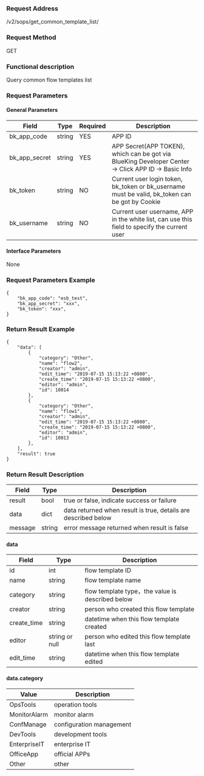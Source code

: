 ### Request Address

/v2/sops/get_common_template_list/

### Request Method

GET

### Functional description

Query common flow templates list

### Request Parameters

#### General Parameters

|   Field         |  Type       | Required |  Description    |
|-----------------|-------------|---------|------------------|
|   bk_app_code   |   string    |   YES    |  APP ID |
|   bk_app_secret |   string    |   YES    |  APP Secret(APP TOKEN), which can be got via BlueKing Developer Center -> Click APP ID -> Basic Info |
|   bk_token      |   string    |   NO     |  Current user login token, bk_token or bk_username must be valid, bk_token can be got by Cookie      |
|   bk_username   |   string    |   NO     |  Current user username, APP in the white list, can use this field to specify the current user        |

#### Interface Parameters

None

### Request Parameters Example

```
{
    "bk_app_code": "esb_test",
    "bk_app_secret": "xxx",
    "bk_token": "xxx",
}
```

### Return Result Example

```
{
    "data": [
        {
            "category": "Other",
            "name": "flow2",
            "creator": "admin",
            "edit_time": "2019-07-15 15:13:22 +0800",
            "create_time": "2019-07-15 15:13:22 +0800",
            "editor": "admin",
            "id": 10014
        },
        {
            "category": "Other",
            "name": "flow1",
            "creator": "admin",
            "edit_time": "2019-07-15 15:13:22 +0800",
            "create_time": "2019-07-15 15:13:22 +0800",
            "editor": "admin",
            "id": 10013
        },
    ],
    "result": true
}
```

### Return Result Description

| Field      | Type      | Description      |
|-----------|----------|-----------|
|  result   |    bool    |      true or false, indicate success or failure                      |
|  data     |    dict    |      data returned when result is true, details are described below  |
|  message  |    string  |      error message returned when result is false                     |

#### data

| Field      | Type      | Description      |
|-----------|----------|-----------|
|  id            |    int       |      flow template ID             |
|  name          |    string    |      flow template name            |
|  category      |    string    |      flow template type，the value is described below    |
|  creator       |    string    |      person who created this flow template      |
|  create_time   |    string    |      datetime when this flow template created   |
|  editor        |    string or null | person who edited this flow template last |
|  edit_time     |    string    |      datetime when this flow template edited          |

#### data.category

| Value        | Description     |
|--------------|----------|
| OpsTools     | operation tools  |
| MonitorAlarm | monitor alarm  |
| ConfManage   | configuration management  |
| DevTools     | development tools  |
| EnterpriseIT | enterprise IT   |
| OfficeApp    | official APPs  |
| Other        | other     |
